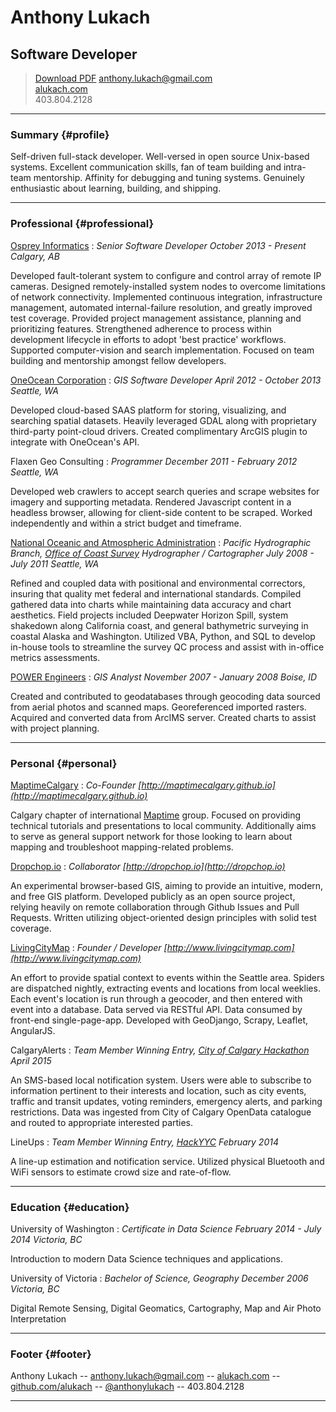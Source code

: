# Anthony Lukach

## Software Developer

> <a class="button" href="alukach.pdf" title="Download r&eacute;sum&eacute; as PDF">Download PDF</a>
> [anthony.lukach@gmail.com](mailto:anthony.lukach@gmail.com)<br />
> [alukach.com](http://www.alukach.com)<br />
> <span class='phone'>403.804.2128</span>


---

### Summary {#profile}

Self-driven full-stack developer. Well-versed in open source Unix-based systems. Excellent communication skills, fan of team building and intra-team mentorship. Affinity for debugging and tuning systems. Genuinely enthusiastic about learning, building, and shipping.

---

### Professional {#professional}


[Osprey Informatics](http://www.ospreyinformatics.com/)
: _Senior Software Developer_
  _October 2013 - Present_
  _Calgary, AB_

  Developed fault-tolerant system to configure and control array of remote IP cameras. Designed remotely-installed system nodes to overcome limitations of network connectivity. Implemented continuous integration, infrastructure management, automated internal-failure resolution, and greatly improved test coverage. Provided project management assistance, planning and prioritizing features. Strengthened adherence to process within development lifecycle in efforts to adopt 'best practice' workflows. Supported computer-vision and search implementation. Focused on team building and mentorship amongst fellow developers.

[OneOcean Corporation](https://www.oneoceancorp.com)
: _GIS Software Developer_
  _April 2012 - October 2013_
  _Seattle, WA_

  Developed cloud-based SAAS platform for storing, visualizing, and searching spatial datasets. Heavily leveraged GDAL along with proprietary third-party point-cloud drivers. Created complimentary ArcGIS plugin to integrate with OneOcean's API.

Flaxen Geo Consulting
: _Programmer_
  _December 2011 - February 2012_
  _Seattle, WA_

  Developed web crawlers to accept search queries and scrape websites for imagery and supporting metadata. Rendered Javascript content in a headless browser, allowing for client-side content to be scraped. Worked independently and within a strict budget and timeframe.

[National Oceanic and Atmospheric Administration](http://www.noaa.gov)
: _Pacific Hydrographic Branch, [Office of Coast Survey](http://www.nauticalcharts.noaa.gov/)_
  _Hydrographer / Cartographer_
  _July 2008 - July 2011_
  _Seattle, WA_

  Refined and coupled data with positional and environmental correctors, insuring that quality met federal and international standards. Compiled gathered data into charts while maintaining data accuracy and chart aesthetics. Field projects included Deepwater Horizon Spill, system shakedown along California coast, and general bathymetric surveying in coastal Alaska and Washington. Utilized VBA, Python, and SQL to develop in-house tools to streamline the survey QC process and assist with in-office metrics assessments.

[POWER Engineers](http://www.powereng.com/)
: _GIS Analyst_
  _November 2007 - January 2008_
  _Boise, ID_

  Created and contributed to geodatabases through geocoding data sourced from aerial photos and scanned maps. Georeferenced imported rasters. Acquired and converted data from ArcIMS server. Created charts to assist with project planning.

---

### Personal {#personal}

[MaptimeCalgary](http://maptimecalgary.github.io)
: _Co-Founder_
  _[http://maptimecalgary.github.io](http://maptimecalgary.github.io)_

  Calgary chapter of international [Maptime](http://maptime.io) group. Focused on providing technical tutorials and presentations to local community. Additionally aims to serve as general support network for those looking to learn about mapping and troubleshoot mapping-related problems.

[Dropchop.io](http://dropchop.io)
: _Collaborator_
  _[http://dropchop.io](http://dropchop.io)_

  An experimental browser-based GIS, aiming to provide an intuitive, modern, and free GIS platform. Developed publicly as an open source project, relying heavily on remote collaboration through Github Issues and Pull Requests. Written utilizing object-oriented design principles with solid test coverage.

[LivingCityMap](http://www.livingcitymap.com)
: _Founder / Developer_
  _[http://www.livingcitymap.com](http://www.livingcitymap.com)_

  An effort to provide spatial context to events within the Seattle area. Spiders are dispatched nightly, extracting events and locations from local weeklies.  Each event's location is run through a geocoder, and then entered with event into a database.  Data served via RESTful API. Data consumed by front-end single-page-app. Developed with GeoDjango, Scrapy, Leaflet, AngularJS.


CalgaryAlerts
: _Team Member_
  _Winning Entry, [City of Calgary Hackathon](http://www.calgary.ca/CS/IIS/Pages/hackathon2015.aspx)_
  _April 2015_

  An SMS-based local notification system. Users were able to subscribe to information pertinent to their interests and location, such as city events, traffic and transit updates, voting reminders, emergency alerts, and parking restrictions. Data was ingested from City of Calgary OpenData catalogue and routed to appropriate interested parties.


LineUps
: _Team Member_
  _Winning Entry, [HackYYC](http://www.acceleratoryyc.com/hackyyc/)_
  _February 2014_

  A line-up estimation and notification service. Utilized physical Bluetooth and WiFi sensors to estimate crowd size and rate-of-flow.


---

### Education {#education}

University of Washington
: _Certificate in Data Science_
  _February 2014 - July 2014_
  _Victoria, BC_

  Introduction to modern Data Science techniques and applications.

University of Victoria
: _Bachelor of Science, Geography_
  _December 2006_
  _Victoria, BC_

  Digital Remote Sensing, Digital Geomatics, Cartography, Map and Air Photo Interpretation

---

### Footer {#footer}

Anthony Lukach -- [anthony.lukach@gmail.com](mailto:anthony.lukach@gmail.com) -- [alukach.com](http://www.alukach.com) -- [github.com/alukach](http://github.com/alukach) -- [@anthonylukach](http://twitter.com/anthonylukach) <span class='phone'>-- 403.804.2128</span>

---
